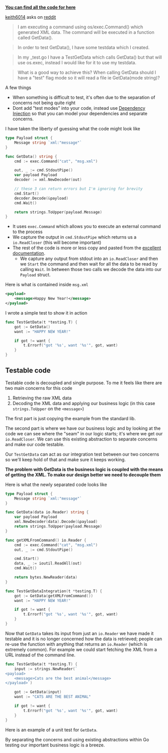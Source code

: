 **[You can find all the code for here](https://github.com/quii/learn-go-with-tests/tree/master/q-and-a/os-exec)**

[keith6014](https://www.reddit.com/user/keith6014) asks on [reddit](https://www.reddit.com/r/golang/comments/aaz8ji/testdata_and_function_setup_help/)

> I am executing a command using os/exec.Command() which generated XML data. The command will be executed in a function called GetData().

> In order to test GetData(), I have some testdata which I created.

> In my _test.go I have a TestGetData which calls GetData() but that will use os.exec, instead I would like for it to use my testdata.

> What is a good way to achieve this? When calling GetData should I have a "test" flag mode so it will read a file ie GetData(mode string)?

A few things

- When something is difficult to test, it's often due to the separation of concerns not being quite right
- Dont add "test modes" into your code, instead use [Dependency Injection](/dependency-injection.md) so that you can model your dependencies and separate concerns. 

I have taken the liberty of guessing what the code might look like

```go
type Payload struct {
	Message string `xml:"message"`
}

func GetData() string {
	cmd := exec.Command("cat", "msg.xml")

	out, _ := cmd.StdoutPipe()
	var payload Payload
	decoder := xml.NewDecoder(out)

	// these 3 can return errors but I'm ignoring for brevity
	cmd.Start()
	decoder.Decode(&payload)
	cmd.Wait()

	return strings.ToUpper(payload.Message)
}
```

- It uses `exec.Command` which allows you to execute an external command to the process
- We capture the output in `cmd.StdoutPipe` which returns us a `io.ReadCloser` (this will become important)
- The rest of the code is more or less copy and pasted from the [excellent documentation](https://golang.org/pkg/os/exec/#example_Cmd_StdoutPipe). 
    - We capture any output from stdout into an `io.ReadCloser` and then we `Start` the command and then wait for all the data to be read by calling `Wait`. In between those two calls we decode the data into our `Payload` struct.

Here is what is contained inside `msg.xml`

```xml
<payload>
    <message>Happy New Year!</message>
</payload>
```

I wrote a simple test to show it in action

```go
func TestGetData(t *testing.T) {
	got := GetData()
	want := "HAPPY NEW YEAR!"

	if got != want {
		t.Errorf("got '%s', want '%s'", got, want)
	}
}
```

## Testable code

Testable code is decoupled and single purpose. To me it feels like there are two main concerns for this code

1. Retrieving the raw XML data
2. Decoding the XML data and applying our business logic (in this case `strings.ToUpper` on the `<message>`)

The first part is just copying the example from the standard lib. 

The second part is where we have our business logic and by looking at the code we can see where the "seam" in our logic starts; it's where we get our `io.ReadCloser`. We can use this existing abstraction to separate concerns and make our code testable.

Our `TestGetData` can act as our integration test between our two concerns so we'll keep hold of that and make sure it keeps working.

**The problem with GetData is the business logic is coupled with the means of getting the XML. To make our design better we need to decouple them**

Here is what the newly separated code looks like

```go
type Payload struct {
	Message string `xml:"message"`
}

func GetData(data io.Reader) string {
	var payload Payload
	xml.NewDecoder(data).Decode(&payload)
	return strings.ToUpper(payload.Message)
}

func getXMLFromCommand() io.Reader {
	cmd := exec.Command("cat", "msg.xml")
	out, _ := cmd.StdoutPipe()

	cmd.Start()
	data, _ := ioutil.ReadAll(out)
	cmd.Wait()

	return bytes.NewReader(data)
}

func TestGetDataIntegration(t *testing.T) {
	got := GetData(getXMLFromCommand())
	want := "HAPPY NEW YEAR!"

	if got != want {
		t.Errorf("got '%s', want '%s'", got, want)
	}
}
```

Now that `GetData` takes its input from just an `io.Reader` we have made it testable and it is no longer concerned how the data is retrieved; people can re-use the function with anything that returns an `io.Reader` (which is extremely common). For example we could start fetching the XML from a URL instead of the command line.

```go
func TestGetData(t *testing.T) {
	input := strings.NewReader(`
<payload>
    <message>Cats are the best animal</message>
</payload>`)

	got := GetData(input)
	want := "CATS ARE THE BEST ANIMAL"

	if got != want {
		t.Errorf("got '%s', want '%s'", got, want)
	}
}

```

Here is an example of a unit test for `GetData`. 

By separating the concerns and using existing abstractions within Go testing our important business logic is a breeze.
